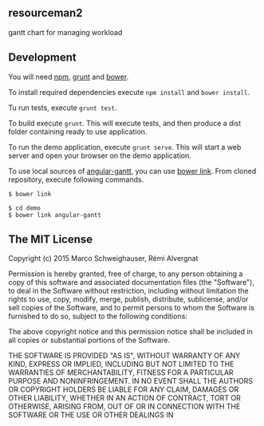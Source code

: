 ## resourceman2
gantt chart for managing workload

## Development

You will need [npm](https://www.npmjs.org/), [grunt](http://gruntjs.com/) and [bower](http://bower.io/).

To install required dependencies execute `npm install` and `bower install`.

Tu run tests, execute `grunt test`.

To build execute `grunt`. This will execute tests, and then produce a dist folder containing ready to use application.

To run the demo application, execute `grunt serve`. This will start a web server and open your browser on the demo application.

To use local sources of [angular-gantt](https://github.com/angular-gantt/angular-gantt), you can use
[bower link](http://bower.io/docs/api/#link). From cloned repository, execute following commands.


    $ bower link

    $ cd demo
    $ bower link angular-gantt

## The MIT License

Copyright (c) 2015 Marco Schweighauser, Rémi Alvergnat

Permission is hereby granted, free of charge, to any person obtaining a copy
of this software and associated documentation files (the "Software"), to deal
in the Software without restriction, including without limitation the rights
to use, copy, modify, merge, publish, distribute, sublicense, and/or sell
copies of the Software, and to permit persons to whom the Software is
furnished to do so, subject to the following conditions:

The above copyright notice and this permission notice shall be included in
all copies or substantial portions of the Software.

THE SOFTWARE IS PROVIDED "AS IS", WITHOUT WARRANTY OF ANY KIND, EXPRESS OR
IMPLIED, INCLUDING BUT NOT LIMITED TO THE WARRANTIES OF MERCHANTABILITY,
FITNESS FOR A PARTICULAR PURPOSE AND NONINFRINGEMENT. IN NO EVENT SHALL THE
AUTHORS OR COPYRIGHT HOLDERS BE LIABLE FOR ANY CLAIM, DAMAGES OR OTHER
LIABILITY, WHETHER IN AN ACTION OF CONTRACT, TORT OR OTHERWISE, ARISING FROM,
OUT OF OR IN CONNECTION WITH THE SOFTWARE OR THE USE OR OTHER DEALINGS IN

